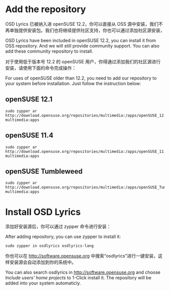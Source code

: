 # Add the repository #

OSD Lyrics 已被纳入进 openSUSE 12.2，你可以直接从 OSS 源中安装，我们不再单独提供安装包。我们也将继续提供社区支持，你也可以通过添加社区源安装，

OSD Lyrics have been included in openSUSE 12.2, you can install it from OSS repository. And we will still provide community support. You can also add these community repository to install.

对于使用低于版本号 12.2 的 openSUSE 用户，你得通过添加我们的社区源进行安装，请使用下面的命令完成操作：

For uses of openSUSE older than 12.2, you need to add our repository to your system before installation. Just follow the instruction below:

## openSUSE 12.1 ##
```
sudo zypper ar http://download.opensuse.org/repositories/multimedia:/apps/openSUSE_12.1/ multimedia:apps
```

## openSUSE 11.4 ##
```
sudo zypper ar http://download.opensuse.org/repositories/multimedia:/apps/openSUSE_11.4/ multimedia:apps
```

## openSUSE Tumbleweed ##
```
sudo zypper ar http://download.opensuse.org/repositories/multimedia:/apps/openSUSE_Tumbleweed/ multimedia:apps
```

# Install OSD Lyrics #

添加好安装源后，你可以通过 zypper 命令进行安装：

After adding repository, you can use zypper to install it:
```
sudo zypper in osdlyrics osdlyrics-lang
```

你也可以在 http://software.opensuse.org 中搜索“osdlyrics”进行一键安装，这样安装源会自动添加到你的系统中。

You can also search osdlyrics in http://software.opensuse.org and choose _Include users' home projects_ to 1-Click install it. The repository will be added into your system automaticly.